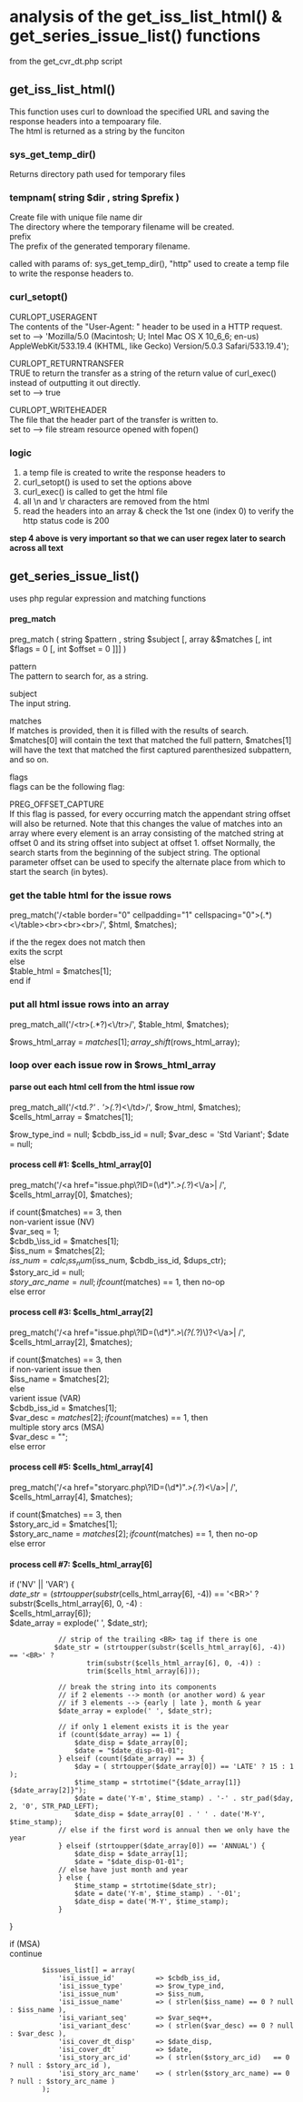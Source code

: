 # analysis of the get\_iss\_list\_html() & get\_series\_issue\_list() functions

from the get\_cvr\_dt.php script

## get\_iss\_list\_html()

This function uses curl to download the specified URL and saving the response headers into a tempoarary file.  
The html is returned as a string by the funciton

### sys\_get\_temp\_dir()

Returns directory path used for temporary files  

### tempnam( string $dir , string $prefix )

Create file with unique file name
dir  
The directory where the temporary filename will be created.  
prefix  
The prefix of the generated temporary filename.  

called with params of: sys\_get\_temp\_dir(), "http"
used to create a temp file to write the response headers to.

### curl_setopt()

CURLOPT\_USERAGENT	
The contents of the "User-Agent: " header to be used in a HTTP request.  
set to --> 'Mozilla/5.0 (Macintosh; U; Intel Mac OS X 10\_6\_6; en-us) AppleWebKit/533.19.4 (KHTML, like Gecko) Version/5.0.3 Safari/533.19.4');

CURLOPT\_RETURNTRANSFER	 
TRUE to return the transfer as a string of the return value of curl\_exec() instead of outputting it out directly.  
set to --> true

CURLOPT_WRITEHEADER	 
The file that the header part of the transfer is written to.  
set to --> file stream resource opened with fopen()

### logic

1. a temp file is created to write the response headers to
2. curl\_setopt() is used to set the options above
3. curl\_exec() is called to get the html file
4. all \n and \r characters are removed from the html
5. read the headers into an array & check the 1st one (index 0) to verify the http status code is 200

**step 4 above is very important so that we can user regex later to search across all text**

## get\_series\_issue\_list()

uses php regular expression and matching functions

#### preg\_match

preg\_match ( string $pattern , string $subject [, array &$matches [, int $flags = 0 [, int $offset = 0 ]]] )

pattern  
The pattern to search for, as a string.

subject  
The input string.

matches  
If matches is provided, then it is filled with the results of search. $matches[0] will contain the text that matched the full pattern, $matches[1] will have the text that matched the first captured parenthesized subpattern, and so on.

flags  
flags can be the following flag:

PREG_OFFSET_CAPTURE  
If this flag is passed, for every occurring match the appendant string offset will also be returned. Note that this changes the value of matches into an array where every element is an array consisting of the matched string at offset 0 and its string offset into subject at offset 1.
offset
Normally, the search starts from the beginning of the subject string. The optional parameter offset can be used to specify the alternate place from which to start the search (in bytes).

### get the table html for the issue rows

preg\_match('/\<table border="0" cellpadding="1" cellspacing="0">(.*)\<\\/table>\<br>\<br>\<br>/', $html, $matches);  

if the the regex does not match then  
exits the scrpt  
else  
$table\_html = $matches[1];  
end if

### put all html issue rows into an array

preg\_match\_all('/\<tr>(.*?)\<\\/tr>/', $table_html, $matches);

$rows\_html\_array = $matches[1];  
array\_shift($rows\_html\_array);

### loop over each issue row in $rows\_html\_array

#### parse out each html cell from the html issue row

preg_match_all('/\<td.*?' . '>(.*?)\<\\/td>/', $row_html, $matches);  
$cells\_html\_array = $matches[1];

$row\_type\_ind = null;
$cbdb\_iss\_id = null;
$var\_desc = 'Std Variant';
$date = null;


#### process cell #1: $cells\_html\_array[0]

preg\_match('/\<a href="issue.php\\?ID=(\\d*)".*>(.*?)\<\\/a>|&nbsp;/', $cells_html_array[0], $matches);  

if count($matches) == 3, then  
non-varient issue (NV)  
$var\_seq = 1;  
$cbdb_\iss\_id = $matches[1];  
$iss\_num = $matches[2];  
$iss\_num = calc_iss_num($iss\_num, $cbdb\_iss\_id, $dups\_ctr);  
$story\_arc\_id = null;  
$story\_arc\_name = null;  
if count($matches) == 1, then no-op  
else error

#### process cell #3: $cells\_html\_array[2]

preg\_match('/\<a href="issue.php\\?ID=(\\d*)".*>\\(?(.*?)\\)?\<\\/a>|&nbsp;/', $cells_html_array[2], $matches);  

if count($matches) == 3, then  
if non-varient issue then  
$iss\_name = $matches[2];  
else  
varient issue (VAR)  
$cbdb\_iss\_id = $matches[1];  
$var\_desc = $matches[2];  
if count($matches) == 1, then  
multiple story arcs (MSA)  
$var\_desc = "";  
else error

#### process cell #5: $cells\_html\_array[4]

preg\_match('/\<a href="storyarc.php\\?ID=(\\d*)".*>(.*?)\<\\/a>|&nbsp;/', $cells_html_array[4], $matches);

if count($matches) == 3, then  
$story\_arc\_id = $matches[1];  
$story\_arc\_name = $matches[2];   
if count($matches) == 1, then no-op  
else error

#### process cell #7: $cells\_html\_array[6]

if ('NV' || 'VAR') {  
$date\_str = (strtoupper(substr($cells\_html\_array[6], -4)) == '\<BR>' ?  
substr($cells\_html\_array[6], 0, -4) :   
$cells\_html\_array[6]);  
$date\_array = explode(' ', $date\_str);  


			
				// strip of the trailing <BR> tag if there is one
               $date_str = (strtoupper(substr($cells_html_array[6], -4)) == '<BR>' ? 
                       trim(substr($cells_html_array[6], 0, -4)) : 
                       trim($cells_html_array[6]));
						
				// break the string into its components 
				// if 2 elements --> month (or another word) & year
				// if 3 elements --> {early | late }, month & year
				$date_array = explode(' ', $date_str);
			
				// if only 1 element exists it is the year
				if (count($date_array) == 1) {
					$date_disp = $date_array[0];
					$date = "$date_disp-01-01";
				} elseif (count($date_array) == 3) {
					$day = ( strtoupper($date_array[0]) == 'LATE' ? 15 : 1 );
					$time_stamp = strtotime("{$date_array[1]} {$date_array[2]}");
					$date = date('Y-m', $time_stamp) . '-' . str_pad($day, 2, '0', STR_PAD_LEFT);
					$date_disp = $date_array[0] . ' ' . date('M-Y', $time_stamp);
				// else if the first word is annual then we only have the year
				} elseif (strtoupper($date_array[0]) == 'ANNUAL') {
					$date_disp = $date_array[1];
					$date = "$date_disp-01-01";
				// else have just month and year
				} else {
					$time_stamp = strtotime($date_str);
					$date = date('Y-m', $time_stamp) . '-01';
					$date_disp = date('M-Y', $time_stamp);
				}
}  
			
if (MSA)  
continue

			$issues_list[] = array(
				'isi_issue_id'			=> $cbdb_iss_id,
				'isi_issue_type'		=> $row_type_ind,
				'isi_issue_num'			=> $iss_num,
				'isi_issue_name'		=> ( strlen($iss_name) == 0 ? null : $iss_name ),
				'isi_variant_seq'		=> $var_seq++,
				'isi_variant_desc'		=> ( strlen($var_desc) == 0 ? null : $var_desc ),
				'isi_cover_dt_disp'		=> $date_disp,
				'isi_cover_dt'			=> $date,
				'isi_story_arc_id'		=> ( strlen($story_arc_id)   == 0 ? null : $story_arc_id ),
				'isi_story_arc_name'	=> ( strlen($story_arc_name) == 0 ? null : $story_arc_name )
			);
